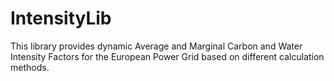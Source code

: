 # IntensityLib
This library provides dynamic Average and Marginal Carbon and Water Intensity Factors for the European Power Grid based on different calculation methods.
